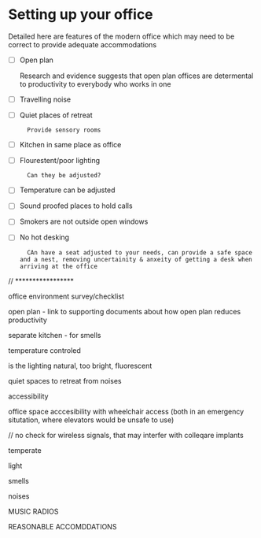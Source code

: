 # Setting up your office

Detailed here are features of the modern office which may need to be correct to provide adequate accommodations


- [ ] Open plan

    Research and evidence suggests that open plan offices are determental to productivity to everybody who works in one

- [ ] Travelling noise

- [ ] Quiet places of retreat

        Provide sensory rooms

- [ ] Kitchen in same place as office

- [ ] Flourestent/poor lighting

        Can they be adjusted?

- [ ] Temperature can be adjusted

- [ ] Sound proofed places to hold calls

- [ ] Smokers are not outside open windows

- [ ] No hot desking

        CAn have a seat adjusted to your needs, can provide a safe space and a nest, removing uncertainity & anxeity of getting a desk when arriving at the office

// *****************


office environment survey/checklist

open plan - link to supporting documents about
how open plan reduces productivity

separate kitchen - for smells

temperature controled

is the lighting natural, too bright, fluorescent

quiet spaces to retreat from noises

accessibility

office space acccesibility with wheelchair access (both 
in an emergency situtation, where elevators would be unsafe to use)

// no
check for wireless signals, that may interfer with
colleqare implants



temperate

light

smells

noises

MUSIC RADIOS

REASONABLE ACCOMDDATIONS
